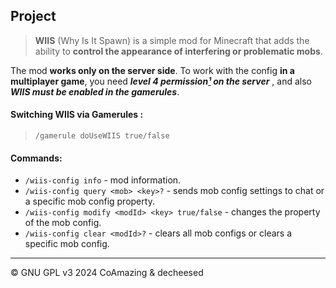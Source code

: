 ## Project
>**WIIS** (Why Is It Spawn) is a simple mod for Minecraft that adds the ability to **control the appearance of interfering or problematic mobs**.

The mod **works only on the server side**. To work with the config **in a multiplayer game**, you need ***level 4 permission[¹](https://minecraft.wiki/w/Permission_level) on the server*** , and also ***WIIS must be enabled in the gamerules***.
#### Switching WIIS via Gamerules :
>```
>/gamerule doUseWIIS true/false
>```

#### Commands:
- `/wiis-config info` - mod information.
- `/wiis-config query <mob> <key>?` - sends mob config settings to chat or a specific mob config property.
- `/wiis-config modify <modId> <key> true/false` - changes the property of the mob config.
- `/wiis-config clear <modId>?` - clears all mob configs or clears a specific mob config.

____

© GNU GPL v3 2024 CoAmazing & decheesed
